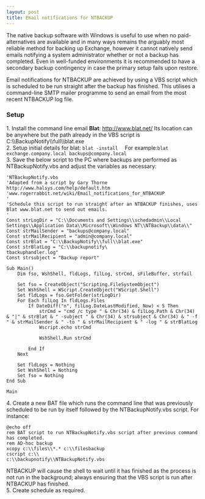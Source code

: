 ```yaml
---
layout: post 
title: Email notifications for NTBACKUP
---
```


The native backup software with Windows is useful to use when no
paid-alternatives are available and in many ways remains the arguably
most reliable method for backing up Exchange, however it cannot natively
send emails notifying a system administrator whether or not a backup has
completed. Even in well-funded environments it is recommended to have a
secondary backup contingency in case the primary setup fails upon
restore.

Email notifications for NTBACKUP are achieved by using a VBS script
which is scheduled to be run straight after the backup has finished.
This utilises a command-line SMTP mailer programme to send an email from
the most recent NTBACKUP log file.

### Setup

1\. Install the command line email **Blat**: <http://www.blat.net/> Its
location can be anywhere but the path already in the VBS script is
C:\\\\BackupNotify\\\\full\\\\blat.exe\
2. Setup initial details for blat:
`blat -install `<smtp server>` `<from address> For
example:`blat exchange.company.local backups@company.local`\
3. Save the below script to the PC where backups are performed as
NTBackupNotify.vbs and adjust the variables as necessary:

    'NTBackupNotify.vbs
    'Adapted from a script by Gary Thorne http://www.halsys.com/help/default.htm
    'www.rogerrabbit.net/wiki/Email_notifications_for_NTBACKUP
    '
    'Schedule this script to run straight after an NTBACKUP finishes, uses Blat www.blat.net to send out emails.
    '
    Const strLogDir = "C:\\Documents and Settings\\schedadmin\\Local Settings\\Application Data\\Microsoft\\Windows NT\\NTBackup\\data\\"
    Const strMailSender = "backups@company.local"
    Const strMailRecipient = "admin@company.local"
    Const strBlat = "C:\\BackupNotify\\full\\blat.exe"
    Const strBlatLog = "C:\\backupnotify\
    tbackuphandler.log"
    Const strsubject = "Backup report"

    Sub Main()
        Dim fso, WshShell, fldLogs, filLog, strCmd, sFileBuffer, strfail

        Set fso = CreateObject("Scripting.FileSystemObject")
        Set WshShell = WScript.CreateObject("WScript.Shell")
        Set fldLogs = fso.GetFolder(strLogDir)
        For Each filLog In fldLogs.Files
            If DateDiff("n", filLog.DateLastModified, Now) < 5 Then
                strCmd = "cmd /c type " & Chr(34) & filLog.Path & Chr(34) & "|" & strBlat & " -subject " & Chr(34) & strsubject & Chr(34) & " -f " & strMailSender & " -to " & strMailRecipient & " -log " & strBlatLog
                Wscript.echo strCmd

                WshShell.Run strCmd

            End If
        Next
                
        Set fldLogs = Nothing
        Set WshShell = Nothing
        Set fso = Nothing
    End Sub

    Main

4\. Create a new BAT file which runs the command line that was previously
scheduled to be run by itself followed by the NTBackupNotify.vbs script.
For instance:

    @echo off
    rem BAT script to run NTBackupNotify.vbs script after previous command has completed.
    rem AD-hoc backup
    xcopy c:\\files\\*.* c:\\filesbackup
    cscript c:\\
    c:\\backupnotify\\NTBackupNotify.vbs

NTBACKUP will cause the shell to wait until it has finished as the
process is not run in the background; always ensuring that the VBS
script is run after NTBACKUP has finished.\
5. Create schedule as required.
